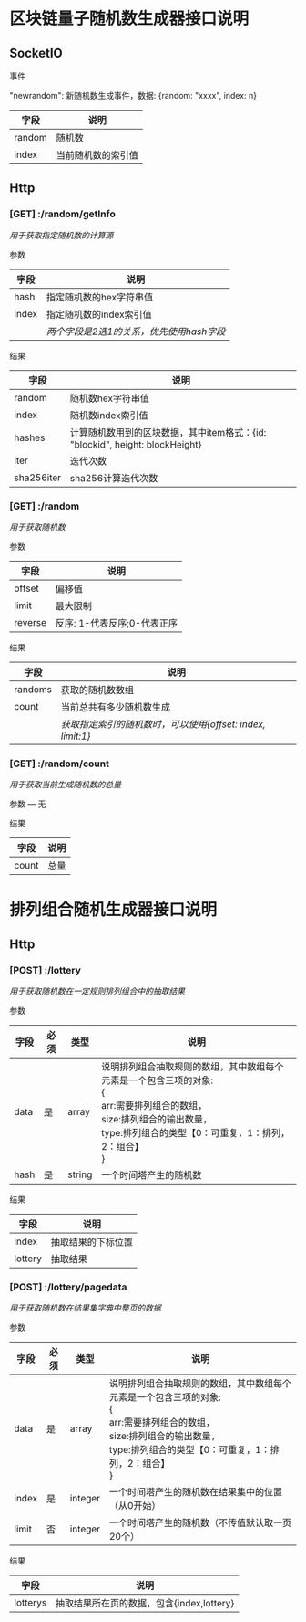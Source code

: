 # 区块链量子随机数生成器接口说明

## SocketIO

事件

"newrandom": 新随机数生成事件，数据: {random: "xxxx", index: n}

| 字段   | 说明               |
| ------ | ------------------ |
| random | 随机数             |
| index  | 当前随机数的索引值 |

## Http

### [GET] :/random/getInfo

*用于获取指定随机数的计算源*

参数

| 字段  | 说明                                     |
| ----- | ---------------------------------------- |
| hash  | 指定随机数的hex字符串值                  |
| index | 指定随机数的index索引值                  |
|       | *两个字段是2选1的关系，优先使用hash字段* |

结果

| 字段       | 说明                                                         |
| ---------- | ------------------------------------------------------------ |
| random     | 随机数hex字符串值                                            |
| index      | 随机数index索引值                                            |
| hashes     | 计算随机数用到的区块数据，其中item格式：{id: "blockid", height: blockHeight} |
| iter       | 迭代次数                                                     |
| sha256iter | sha256计算迭代次数                                           |

### [GET] :/random

*用于获取随机数*

参数

| 字段    | 说明                         |
| ------- | ---------------------------- |
| offset  | 偏移值                       |
| limit   | 最大限制                     |
| reverse | 反序:  1-代表反序;0-代表正序 |

结果

| 字段    | 说明                                                       |
| ------- | ---------------------------------------------------------- |
| randoms | 获取的随机数数组                                           |
| count   | 当前总共有多少随机数生成                                   |
|         | *获取指定索引的随机数时，可以使用{offset: index, limit:1}* |

### [GET] :/random/count

*用于获取当前生成随机数的总量*

参数 — 无

结果

| 字段  | 说明 |
| ----- | ---- |
| count | 总量 |

# 排列组合随机生成器接口说明

## Http

### [POST] :/lottery

*用于获取随机数在一定规则排列组合中的抽取结果*

参数 

| 字段 | 必须 | 类型 | 说明 |
| ------ | -------- | -------- | -------- |
| data | 是 |array| 说明排列组合抽取规则的数组，其中数组每个元素是一个包含三项的对象:<br />{<br />         arr:需要排列组合的数组，<br />         size:排列组合的输出数量，<br />         type:排列组合的类型【0：可重复，1：排列，2：组合】<br /> } |
| hash  | 是 |string| 一个时间塔产生的随机数 |

结果

| 字段  | 说明 |
| ----- | ---- |
| index | 抽取结果的下标位置 |
| lottery | 抽取结果 |


### [POST] :/lottery/pagedata

*用于获取随机数在结果集字典中整页的数据*

参数 

| 字段 | 必须 | 类型 | 说明 |
| ------ | ------ | ------ | ------ |
| data | 是 |array|说明排列组合抽取规则的数组，其中数组每个元素是一个包含三项的对象:<br />{<br />         arr:需要排列组合的数组，<br />         size:排列组合的输出数量，<br />         type:排列组合的类型【0：可重复，1：排列，2：组合】<br /> } |
| index  | 是 |integer|一个时间塔产生的随机数在结果集中的位置（从0开始） |
| limit  | 否 |integer|一个时间塔产生的随机数（不传值默认取一页20个） |

结果

| 字段  | 说明 |
| ------ | ------ |
| lotterys | 抽取结果所在页的数据，包含{index,lottery} |
